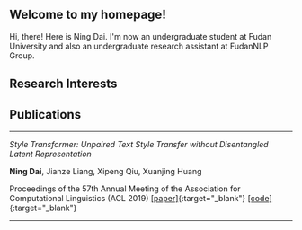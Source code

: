 ## Welcome to my homepage!

Hi, there! Here is Ning Dai. I'm now an undergraduate student at Fudan University and also an undergraduate research assistant at FudanNLP Group. 





## Research Interests





## Publications

------

*Style Transformer:  Unpaired Text Style Transfer without Disentangled Latent Representation*

**Ning Dai**, Jianze Liang, Xipeng Qiu, Xuanjing Huang

Proceedings of the 57th Annual Meeting of the Association for Computational Linguistics (ACL 2019) [[paper]](https://www.aclweb.org/anthology/P19-1601.pdf){:target="_blank"} [[code]](https://github.com/fastnlp/style-transformer){:target="_blank"}  

------

